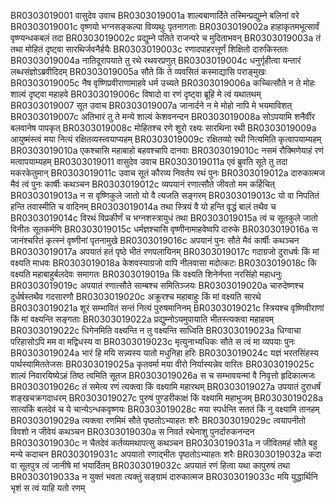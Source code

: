 BR0303019001	वासुदेव उवाच
BR0303019001a	शाल्वबाणार्दिते तस्मिन्प्रद्युम्ने बलिनां वरे
BR0303019001c	वृष्णयो भग्नसङ्कल्पा विव्यथुः पृतनागताः
BR0303019002a	हाहाकृतमभूत्सार्वं वृष्ण्यन्धकबलं तदा
BR0303019002c	प्रद्युम्ने पतिते राजन्परे च मुदिताभवन्
BR0303019003a	तं तथा मोहितं दृष्ट्वा सारथिर्जवनैर्हयैः
BR0303019003c	रणादपाहरत्तूर्णं शिक्षितो दारुकिस्ततः
BR0303019004a	नातिदूरापयाते तु रथे रथवरप्रणुत्
BR0303019004c	धनुर्गृहीत्वा यन्तारं लब्धसंज्ञोऽब्रवीदिदम्
BR0303019005a	सौते किं ते व्यवसितं कस्माद्यासि पराङ्मुखः
BR0303019005c	नैष वृष्णिप्रवीराणामाहवे धर्म उच्यते
BR0303019006a	कच्चित्सौते न ते मोहः शाल्वं दृष्ट्वा महाहवे
BR0303019006c	विषादो वा रणं दृष्ट्वा ब्रूहि मे त्वं यथातथम्
BR0303019007	सूत उवाच
BR0303019007a	जानार्दने न मे मोहो नापि मे भयमाविशत्
BR0303019007c	अतिभारं तु ते मन्ये शाल्वं केशवनन्दन
BR0303019008a	सोऽपयामि शनैर्वीर बलवानेष पापकृत्
BR0303019008c	मोहितश्च रणे शूरो रक्ष्यः सारथिना रथी
BR0303019009a	आयुष्मंस्त्वं मया नित्यं रक्षितव्यस्त्वयाप्यहम्
BR0303019009c	रक्षितव्यो रथी नित्यमिति कृत्वापयाम्यहम्
BR0303019010a	एकश्चासि महाबाहो बहवश्चापि दानवाः
BR0303019010c	नसमं रौक्मिणेयाहं रणं मत्वापयाम्यहम्
BR0303019011	वासुदेव उवाच
BR0303019011a	एवं ब्रुवति सूते तु तदा मकरकेतुमान्
BR0303019011c	उवाच सूतं कौरव्य निवर्तय रथं पुनः
BR0303019012a	दारुकात्मज मैवं त्वं पुनः कार्षीः कथञ्चन
BR0303019012c	व्यपयानं रणात्सौते जीवतो मम कर्हिचित्
BR0303019013a	न स वृष्णिकुले जातो यो वै त्यजति सङ्गरम्
BR0303019013c	यो वा निपतितं हन्ति तवास्मीति च वादिनम्
BR0303019014a	तथा स्त्रियं वै यो हन्ति वृद्धं बालं तथैव च
BR0303019014c	विरथं विप्रकीर्णं च भग्नशस्त्रायुधं तथा
BR0303019015a	त्वं च सूतकुले जातो विनीतः सूतकर्मणि
BR0303019015c	धर्मज्ञश्चासि वृष्णीनामाहवेष्वपि दारुके
BR0303019016a	स जानंश्चरितं कृत्स्नं वृष्णीनां पृतनामुखे
BR0303019016c	अपयानं पुनः सौते मैवं कार्षीः कथञ्चन
BR0303019017a	अपयातं हतं पृष्ठे भीतं रणपलायिनम्
BR0303019017c	गदाग्रजो दुराधर्षः किं मां वक्ष्यति माधवः
BR0303019018a	केशवस्याग्रजो वापि नीलवासा मदोत्कटः
BR0303019018c	किं वक्ष्यति महाबाहुर्बलदेवः समागतः
BR0303019019a	किं वक्ष्यति शिनेर्नप्ता नरसिंहो महाधनुः
BR0303019019c	अपयातं रणात्सौते साम्बश्च समितिञ्जयः
BR0303019020a	चारुदेष्णश्च दुर्धर्षस्तथैव गदसारणौ
BR0303019020c	अक्रूरश्च महाबाहुः किं मां वक्ष्यति सारथे
BR0303019021a	शूरं सम्भावितं सन्तं नित्यं पुरुषमानिनम्
BR0303019021c	स्त्रियश्च वृष्णिवीराणां किं मां वक्ष्यन्ति सङ्गताः
BR0303019022a	प्रद्युम्नोऽयमुपायाति भीतस्त्यक्त्वा महाहवम्
BR0303019022c	धिगेनमिति वक्ष्यन्ति न तु वक्ष्यन्ति साध्विति
BR0303019023a	धिग्वाचा परिहासोऽपि मम वा मद्विधस्य वा
BR0303019023c	मृत्युनाभ्यधिकः सौते स त्वं मा व्यपयाः पुनः
BR0303019024a	भारं हि मयि सन्न्यस्य यातो मधुनिहा हरिः
BR0303019024c	यज्ञं भरतसिंहस्य पार्थस्यामिततेजसः
BR0303019025a	कृतवर्मा मया वीरो निर्यास्यन्नेव वारितः
BR0303019025c	शाल्वं निवारयिष्येऽहं तिष्ठ त्वमिति सूतज
BR0303019026a	स च सम्भावयन्मां वै निवृत्तो हृदिकात्मजः
BR0303019026c	तं समेत्य रणं त्यक्त्वा किं वक्ष्यामि महारथम्
BR0303019027a	उपयातं दुराधर्षं शङ्खचक्रगदाधरम्
BR0303019027c	पुरुषं पुण्डरीकाक्षं किं वक्ष्यामि महाभुजम्
BR0303019028a	सात्यकिं बलदेवं च ये चान्येऽन्धकवृष्णयः
BR0303019028c	मया स्पर्धन्ति सततं किं नु वक्ष्यामि तानहम्
BR0303019029a	त्यक्त्वा रणमिमं सौते पृष्ठतोऽभ्याहतः शरैः
BR0303019029c	त्वयापनीतो विवशो न जीवेयं कथञ्चन
BR0303019030a	स निवर्त रथेनाशु पुनर्दारुकनन्दन
BR0303019030c	न चैतदेवं कर्तव्यमथापत्सु कथञ्चन
BR0303019031a	न जीवितमहं सौते बहु मन्ये कदाचन
BR0303019031c	अपयातो रणाद्भीतः पृष्ठतोऽभ्याहतः शरैः
BR0303019032a	कदा वा सूतपुत्र त्वं जानीषे मां भयार्दितम्
BR0303019032c	अपयातं रणं हित्वा यथा कापुरुषं तथा
BR0303019033a	न युक्तं भवता त्यक्तुं सङ्ग्रामं दारुकात्मज
BR0303019033c	मयि युद्धार्थिनि भृशं स त्वं याहि यतो रणम्

